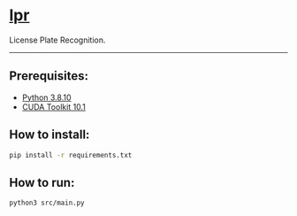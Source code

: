 # [lpr](https://github.com/dudushy/lpr)
License Plate Recognition.

---

## Prerequisites:
- [Python 3.8.10](https://www.python.org/downloads/release/python-3810/)
- [CUDA Toolkit 10.1](https://developer.nvidia.com/cuda-10.1-download-archive-update2)

## How to install:
```bash
pip install -r requirements.txt
```

## How to run:
```bash
python3 src/main.py
```
